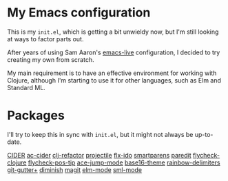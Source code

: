 # My Emacs configuration

This is my `init.el`, which is getting a bit unwieldy now, but I'm still
looking at ways to factor parts out.

After years of using Sam Aaron's [emacs-live](https://www.github.com/overtone/emacs-live)
configuration, I decided to try creating my own from scratch.

My main requirement is to have an effective environment for working with
Clojure, although I'm starting to use it for other languages, such as Elm and
Standard ML.

# Packages

I'll try to keep this in sync with `init.el`, but it might not always be
up-to-date.

[CIDER](https://github.com/clojure-emacs/cider)
[ac-cider](https://github.com/clojure-emacs/ac-cider)
[clj-refactor](https://github.com/clojure-emacs/clj-refactor.el)
[projectile](https://github.com/bbatsov/projectile)
[flx-ido](https://github.com/lewang/flx)
[smartparens](https://github.com/Fuco1/smartparens)
[paredit](https://github.com/emacsmirror/paredit)
[flycheck-clojure](https://github.com/clojure-emacs/squiggly-clojure)
[flycheck-pos-tip](https://github.com/flycheck/flycheck-pos-tip)
[ace-jump-mode](https://github.com/winterTTr/ace-jump-mode)
[base16-theme](https://github.com/mkaito/base16-emacs)
[rainbow-delimiters](https://github.com/Fanael/rainbow-delimiters)
[git-gutter+](https://github.com/nonsequitur/git-gutter-plus)
[diminish](http://www.emacswiki.org/emacs/DiminishedModes)
[magit](https://github.com/magit/magit)
[elm-mode](https://github.com/jcollard/elm-mode)
[sml-mode](http://www.smlnj.org/doc/Emacs/sml-mode.html)
